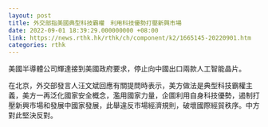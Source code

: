 ```yaml
---
layout: post
title: 外交部指美國典型科技霸權　利用科技優勢打壓新興市場
date: 2022-09-01 18:39:29.000000000 +08:00
link: https://news.rthk.hk/rthk/ch/component/k2/1665145-20220901.htm
categories: rthk
---
```


美國半導體公司輝達接到美國政府要求，停止向中國出口兩款人工智能晶片。

在北京，外交部發言人汪文斌回應有關提問時表示，美方做法是典型科技霸權主義，美方一再泛化國家安全概念，濫用國家力量，企圖利用自身科技優勢，遏制打壓新興市場和發展中國家發展，此舉違反市場經濟規則，破壞國際經貿秩序。中方對此堅決反對。
